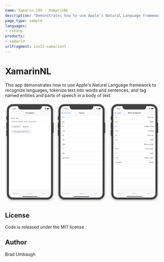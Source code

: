 ```yaml
---
name: Xamarin.iOS - XamarinNL
description: "Demonstrates how to use Apple's Natural Language framework to recognize languages, tokenize text into words and sentences, and tag... #ios12"
page_type: sample
languages:
- csharp
products:
- xamarin
urlFragment: ios12-xamarinnl
---
```

# XamarinNL

This app demonstrates how to use Apple's Natural Language framework
to recognize languages, tokenize text into words and sentences, and
tag named entities and parts of speech in a body of text.

![Examples of natural language parsing](Screenshots/all-sml.png)

## License
Code is released under the MIT license

## Author
Brad Umbaugh